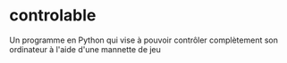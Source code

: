 # controlable
Un programme en Python qui vise à pouvoir contrôler complètement son ordinateur à l'aide d'une mannette de jeu 
